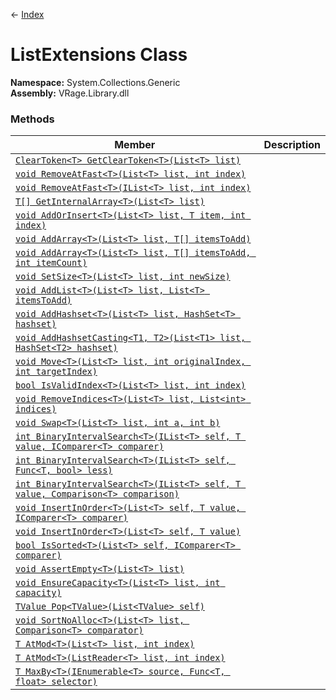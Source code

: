 ← [Index](index.md)
# ListExtensions Class
**Namespace:** System.Collections.Generic  
**Assembly:** VRage.Library.dll  
### Methods
|Member|Description|
|---|---|
|[`ClearToken<T> GetClearToken<T>(List<T> list)`](System.Collections.Generic.GetClearToken)||
|[`void RemoveAtFast<T>(List<T> list, int index)`](System.Collections.Generic.RemoveAtFast)||
|[`void RemoveAtFast<T>(IList<T> list, int index)`](System.Collections.Generic.RemoveAtFast)||
|[`T[] GetInternalArray<T>(List<T> list)`](System.Collections.Generic.GetInternalArray)||
|[`void AddOrInsert<T>(List<T> list, T item, int index)`](System.Collections.Generic.AddOrInsert)||
|[`void AddArray<T>(List<T> list, T[] itemsToAdd)`](System.Collections.Generic.AddArray)||
|[`void AddArray<T>(List<T> list, T[] itemsToAdd, int itemCount)`](System.Collections.Generic.AddArray)||
|[`void SetSize<T>(List<T> list, int newSize)`](System.Collections.Generic.SetSize)||
|[`void AddList<T>(List<T> list, List<T> itemsToAdd)`](System.Collections.Generic.AddList)||
|[`void AddHashset<T>(List<T> list, HashSet<T> hashset)`](System.Collections.Generic.AddHashset)||
|[`void AddHashsetCasting<T1, T2>(List<T1> list, HashSet<T2> hashset)`](System.Collections.Generic.AddHashsetCasting)||
|[`void Move<T>(List<T> list, int originalIndex, int targetIndex)`](System.Collections.Generic.Move)||
|[`bool IsValidIndex<T>(List<T> list, int index)`](System.Collections.Generic.IsValidIndex)||
|[`void RemoveIndices<T>(List<T> list, List<int> indices)`](System.Collections.Generic.RemoveIndices)||
|[`void Swap<T>(List<T> list, int a, int b)`](System.Collections.Generic.Swap)||
|[`int BinaryIntervalSearch<T>(IList<T> self, T value, IComparer<T> comparer)`](System.Collections.Generic.BinaryIntervalSearch)||
|[`int BinaryIntervalSearch<T>(IList<T> self, Func<T, bool> less)`](System.Collections.Generic.BinaryIntervalSearch)||
|[`int BinaryIntervalSearch<T>(IList<T> self, T value, Comparison<T> comparison)`](System.Collections.Generic.BinaryIntervalSearch)||
|[`void InsertInOrder<T>(List<T> self, T value, IComparer<T> comparer)`](System.Collections.Generic.InsertInOrder)||
|[`void InsertInOrder<T>(List<T> self, T value)`](System.Collections.Generic.InsertInOrder)||
|[`bool IsSorted<T>(List<T> self, IComparer<T> comparer)`](System.Collections.Generic.IsSorted)||
|[`void AssertEmpty<T>(List<T> list)`](System.Collections.Generic.AssertEmpty)||
|[`void EnsureCapacity<T>(List<T> list, int capacity)`](System.Collections.Generic.EnsureCapacity)||
|[`TValue Pop<TValue>(List<TValue> self)`](System.Collections.Generic.Pop)||
|[`void SortNoAlloc<T>(List<T> list, Comparison<T> comparator)`](System.Collections.Generic.SortNoAlloc)||
|[`T AtMod<T>(List<T> list, int index)`](System.Collections.Generic.AtMod)||
|[`T AtMod<T>(ListReader<T> list, int index)`](System.Collections.Generic.AtMod)||
|[`T MaxBy<T>(IEnumerable<T> source, Func<T, float> selector)`](System.Collections.Generic.MaxBy)||

